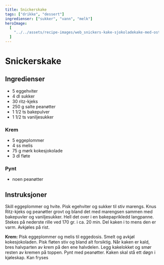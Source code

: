 ```yaml
---
title: Snickerskake
tags: ["drikke", "dessert"]
ingredienser: ["sukker", "vann", "melk"]
heroImage:
  [
    "../../assets/recipe-images/web_snickers-kake-sjokoladekake-med-ostekrem.jpg",
  ]
---
```


# Snickerskake

## Ingredienser

- 5 eggehviter
- 4 dl sukker
- 30 ritz-kjeks
- 250 g salte peanøtter
- 1 1/2 ts bakepulver
- 1 1/2 ts vaniljesukker

### Krem

- 5 eggeplommer
- 4 ss melis
- 75 g mørk kokesjokolade
- 3 dl fløte

### Pynt

- noen peanøtter

## Instruksjoner

Skill eggeplommer og hvite. Pisk egehviter og sukker til stiv marengs. Knus Ritz-kjeks og peanøtter grovt og bland det med marengsen sammen med bakepuvler og vaniljesukker. Hell det over i en bakepaprikledd langpanne. Stekes på nederste rille ved 170 gr. i ca. 20 min.
Del kaken i to mens den er varm. Avkjøles på rist.

**Krem:** Pisk eggeplommer og melis til eggedosis. Smelt og avkjøl kokesjokoladen. Pisk fløten stiv og bland alt forsiktig.
Når kaken er kald, bres halvparten av krem på den ene halvdelen. Legg kakelokket og smør resten av kremen på toppen. Pynt med peanøtter. Kaken skal stå ett døgn i kjøleskap. Kan fryses
